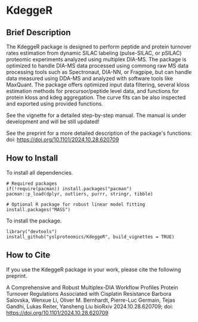 # KdeggeR

## Brief Description

The KdeggeR package is designed to perform peptide and protein turnover rates estimation from dynamic SILAC labeling (pulse-SILAC, or pSILAC) proteomic experiments analyzed using multiplex DIA-MS. The package is optimized to handle DIA-MS data processed using commong raw MS data processing tools such as Spectronaut, DIA-NN, or Fragpipe, but can handle data measured using DDA-MS and analyzed with software tools like MaxQuant. The package offers optimized input data filtering, several kloss estimation methods for precursor/peptide level data, and functions for protein kloss and kdeg aggregation. The curve fits can be also inspected and exported using provided functions.

See the vignette for a detailed step-by-step manual. The manual is under development and will be still updated!

See the preprint for a more detailed description of the package's functions: doi: https://doi.org/10.1101/2024.10.28.620709

## How to Install 

To install all dependencies. 

```{r}
# Required packages
if(!require(pacman)) install.packages("pacman")
pacman::p_load(dplyr, outliers, purrr, stringr, tibble)

# Optional R package for robust linear model fitting
install.packages("MASS")
```

To install the package. 

```{r}
library("devtools")
install_github("yslproteomics/KdeggeR", build_vignettes = TRUE)
```

## How to Cite

If you use the KdeggeR package in your work, please cite the following preprint. 

A Comprehensive and Robust Multiplex-DIA Workflow Profiles Protein Turnover Regulations Associated with Cisplatin Resistance
Barbora Salovska, Wenxue Li, Oliver M. Bernhardt, Pierre-Luc Germain, Tejas Gandhi, Lukas Reiter, Yansheng Liu
bioRxiv 2024.10.28.620709; doi: https://doi.org/10.1101/2024.10.28.620709

